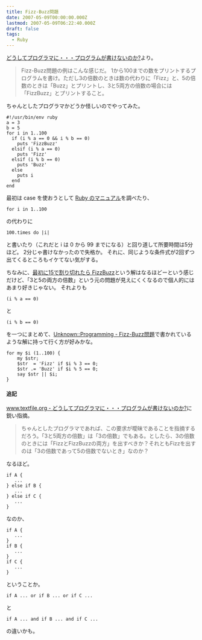 ```yaml
---
title: Fizz-Buzz問題
date: 2007-05-09T00:00:00.000Z
lastmod: 2007-05-09T06:22:40.000Z
draft: false
tags:
  - Ruby
---
```


[どうしてプログラマに・・・プログラムが書けないのか?](http://www.aoky.net/articles/jeff_atwood/why_cant_programmers_program.htm)より。

> Fizz-Buzz問題の例はこんな感じだ。 1から100までの数をプリントするプログラムを書け。ただし3の倍数のときは数の代わりに「Fizz」と、5の倍数のときは「Buzz」とプリントし、3と5両方の倍数の場合には「FizzBuzz」とプリントすること。

ちゃんとしたプログラマかどうか怪しいのでやってみた。

```
#!/usr/bin/env ruby
a = 3
b = 5
for i in 1..100
  if (i % a == 0 && i % b == 0)
    puts 'FizzBuzz'
  elsif (i % a == 0)
    puts 'Fizz'
  elsif (i % b == 0)
    puts 'Buzz'
  else
    puts i
  end
end
```

最初は case を使おうとして [Ruby のマニュアル](http://www.ruby-lang.org/ja/man/index.cgi?cmd=view;name=%C0%A9%B8%E6%B9%BD%C2%A4#case)を調べたり、

```
for i in 1..100
```

の代わりに

```
100.times do |i|
```

と書いたり（これだと i は 0 から 99 までになる）と回り道して所要時間は5分ほど。 2分じゃ書けなかったので失格か。 それに、同じような条件式が2回ずつ出てくるところもイケてない気がする。

ちなみに、[最初に15で割り切れたら FizzBuzz](http://www.hsbt.org/diary/20070508.html#p01)という解はなるほどーという感じだけど、「3と5の両方の倍数」という元の問題が見えにくくなるので個人的にはあまり好きじゃない。 それよりも

```
(i % a == 0)
```

と

```
(i % b == 0)
```

を一つにまとめて、[Unknown::Programming - Fizz-Buzz問題](http://d.hatena.ne.jp/fbis/20070508/1178607329)で書かれているような解に持って行く方が好みかな。

```
for my $i (1..100) {
    my $str;
    $str  = 'Fizz' if $i % 3 == 0;
    $str .= 'Buzz' if $i % 5 == 0;
    say $str || $i;
}
```

#### 追記

[www.textfile.org - どうしてプログラマに・・・プログラムが書けないのか?](http://d.hatena.ne.jp/textfile/20070509/fizz)に鋭い指摘。

> ちゃんとしたプログラマであれば、この要求が曖昧であることを指摘するだろう。「3と5両方の倍数」は「3の倍数」でもある。としたら、3の倍数のときには「FizzとFizzBuzzの両方」を出すべきか？それともFizzを出すのは「3の倍数であって5の倍数でないとき」なのか？

なるほど。

```
if A {
   ...
} else if B {
   ...
} else if C {
   ...
}
```

なのか、

```
if A {
   ...
}
if B {
   ...
}
if C {
   ...
}
```

ということか。

```
if A ... or if B ... or if C ...
```

と

```
if A ... and if B ... and if C ...
```

の違いかも。
